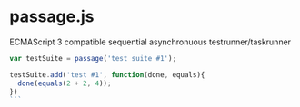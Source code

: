 # passage.js
ECMAScript 3 compatible sequential asynchronuous testrunner/taskrunner

````javascript
var testSuite = passage('test suite #1');

testSuite.add('test #1', function(done, equals){
  done(equals(2 + 2, 4));
})
```
